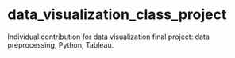 # data_visualization_class_project
 Individual contribution for data visualization final project: data preprocessing, Python, Tableau.
